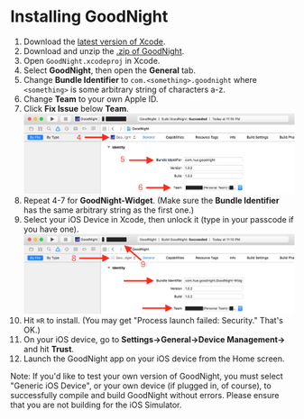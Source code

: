 # Installing GoodNight

1. Download the [latest version of Xcode][1].
2. Download and unzip the [.zip of GoodNight][2].
3. Open `GoodNight.xcodeproj` in Xcode.
4. Select **GoodNight**, then open the **General** tab.
5. Change **Bundle Identifier** to `com.<something>.goodnight` where
`<something>` is some arbitrary string of characters a-z.
6. Change **Team** to your own Apple ID.
7. Click **Fix Issue** below **Team**.
![help-img-1](help-img-1.png)
8. Repeat 4-7 for **GoodNight-Widget**. (Make sure the **Bundle Identifier** has
the same arbitrary string as the first one.)
9. Select your iOS Device in Xcode, then unlock it (type in your passcode if you
have one).
![help-img-2](help-img-2.png)
10. Hit `⌘R` to install. (You may get "Process launch failed: Security." That's
OK.)
11. On your iOS device, go to **Settings→General→Device Management→<your Apple
ID>** and hit **Trust**.
12. Launch the GoodNight app on your iOS device from the Home screen.

Note: If you'd like to test your own version of GoodNight, you must select
"Generic iOS Device", or your own device (if plugged in, of course), to
successfully compile and build GoodNight without errors. Please ensure that you
are not building for the iOS Simulator.

[1]: https://itunes.apple.com/us/app/xcode/id497799835
[2]: https://github.com/anthonya1999/GoodNight/archive/master.zip
